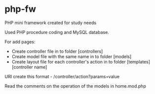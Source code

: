 # php-fw
PHP mini framework created for study needs

<p>Used PHP procedure coding and MySQL database.</p>
<p>For add pages:</p>
<ul>
    <li>Create controller file in to folder [controllers]</li>
    <li>Create model file with the same name in to folder [models] </li>
    <li>Create layout file for each controller's action in to folder [templates][controller name]</li>
</ul>
<p>URI create this format - /controller/action?params=value</p>
<p>Read the comments on the operation of the models in home.mod.php</p>
